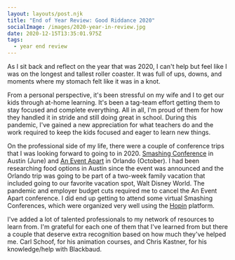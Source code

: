 ```yaml
---
layout: layouts/post.njk
title: "End of Year Review: Good Riddance 2020"
socialImage: /images/2020-year-in-review.jpg
date: 2020-12-15T13:35:01.975Z
tags:
  - year end review
---
```

As I sit back and reflect on the year that was 2020, I can't help but feel like I was on the longest and tallest roller coaster. It was full of ups, downs, and moments where my stomach felt like it was in a knot.

From a personal perspective, it's been stressful on my wife and I to get our kids through at-home learning. It's been a tag-team effort getting them to stay focused and complete everything. All in all, I'm proud of them for how they handled it in stride and still doing great in school. During this pandemic, I've gained a new appreciation for what teachers do and the work required to keep the kids focused and eager to learn new things.

On the professional side of my life, there were a couple of conference trips that I was looking forward to going to in 2020. [Smashing Conference](https://smashingconf.com) in Austin (June) and [An Event Apart](https://aneventapart.com/) in Orlando (October). I had been researching food options in Austin since the event was announced and the Orlando trip was going to be part of a two-week family vacation that included going to our favorite vacation spot, Walt Disney World. The pandemic and employer budget cuts required me to cancel the An Event Apart conference. I did end up getting to attend some virtual Smashing Conferences, which were organized very well using the [Hopin](https://hopin.com/) platform.

I've added a lot of talented professionals to my network of resources to learn from. I'm grateful for each one of them that I've learned from but there a couple that deserve extra recognition based on how much they've helped me. Carl Schoof, for his animation courses, and Chris Kastner, for his knowledge/help with Blackbaud.